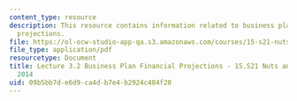 ```yaml
---
content_type: resource
description: This resource contains information related to business plan financial
  projections.
file: https://ol-ocw-studio-app-qa.s3.amazonaws.com/courses/15-s21-nuts-and-bolts-of-business-plans-january-iap-2014/09b5bb7de6d9ca4db7e4b2924c484f20_MIT15_S21IAP14_Session3.2.pdf
file_type: application/pdf
resourcetype: Document
title: Lecture 3.2 Business Plan Financial Projections - 15.S21 Nuts and Bolts IAP
  2014
uid: 09b5bb7d-e6d9-ca4d-b7e4-b2924c484f20
---
```

